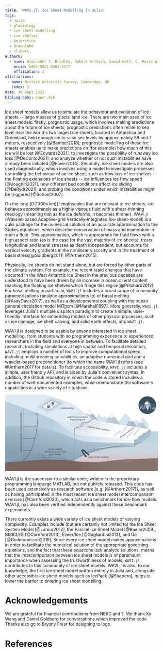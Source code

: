 ```yaml
---
title: 'WAVI.jl: Ice Sheet Modelling in Julia'
tags:
  - Julia
  - glaciology
  - ice sheet modelling
  - ice shelves
  - Antarctica
  - Greenland
  - climate
authors:
  - name: Alexander T. Bradley, Robert Arthern, David Bett, C. Rosie Williams, James Byrne
    orcid: 0000-0001-8381-5317
    affiliation: 1
affiliations:
 - name: British Antarctic Survey, Cambridge, UK
   index: 1
date: 30 Sept 2022
bibliography: paper.bib
---
```


Ice sheet models allow us to simulate the behaviour and evolution of ice sheets -- large masses of glacial land ice. There are two main uses of ice sheet models: firstly, prognostic usage, which involves making predictions about the future of ice sheets; prognostic predictions often relate to sea level rise: the world's two largest ice sheets, located in Antarctica and Greenland, hold enough ice to raise sea levels by approximately 58 and 7 meters, respectively [@Bamber2018]; prognostic modelling of these ice sheets enables us to make predictions on (for example) how much of this ice will be lost [@Edwards2021], to investigate the possibility of runaway ice loss [@DeConto2021], and analyze whether or not such instabilities have already been initiated [@Favier2014]. Secondly, ice sheet models are also used diagnostically, which involves using a model to investigate processes controlling the behaviour of an ice sheet, such as how loss of ice shelves -- the floating extensions of ice sheets -- ice influences ice flow speed [@Joughin2021], how different bed conditions affect ice sliding [@DeRydt2021], and probing the conditions under which instabilities might be triggered [@Schoof2007].

On the long [O(1000s km)] lengthscales that are relevant to ice sheets, ice behaves approximately as a highly viscous fluid with a shear-thinning rheology (meaning that as the ice deforms, it becomes thinner). WAVI.jl (Wavelet-based Adaptive-grid Vertically-integrated Ice-sheet-model) is a Julia package for the numerical solution of an accurate approximation to the Stokes equations, which describe conservation of mass and momentum in such a fluid. This approximation, which is appropriate for fluid flows with a high aspect ratio (as is the case for the vast majority of ice sheets), treats longitudinal and lateral stresses as depth independent, but accounts for vertical velocity gradients in the nonlinear viscosity and in the treatment of basal stress[@Goldberg2011] [@Arthern2015].

Physically, ice sheets do not stand alone, but are forced by other parts of the climate system. For example, the recent rapid changes that have occurred in the West Antarctic Ice Sheet in the previous decades are understood to have been driven by an increase in oceanic heat content reaching the floating ice shelves which fringe this region[@Pritchard2012]. For basal melting in particular, `WAVI.jl` includes a broad range of community parametrizations (analytic approximations to) of basal melting [@AsayDavis2017], as well as a developmental coupling with the ocean general circulation model MITgcm [@Marshall1997]. More generally, `WAVI.jl` leverages Julia's multiple dispatch paradigm to create a simple, user-friendly interface for embedding models of other physical processes, such as ice damage, ice shelf calving, and solid earth effects, into `WAVI.jl`.

WAVI.jl is designed to be usable by anyone interested in ice sheet modelling, from students with no programming experience to experienced researchers in the field and everyone in between. To facilitate detailed research, including simulations at high spatial and temporal resolution, `WAVI.jl` employs a number of tools to improve computational speed, including multithreading capabilities, an adaptive numerical grid and a wavelet-based preconditioner (to which the name WAVI.jl refers (see @Arthern2017 for details). To facilitate accessibility, `WAVI.jl` includes a simple, user friendly API, and is aided by Julia's convenient syntax. In addition, the Github repository in which the code is stored includes a number of well-documented examples, which demonstrate the software's capabilities in a wide variety of situations.


![Caption for example figure.\label{fig:example}](schematic_lores.png)

WAVI.jl is the successor to a similar code, written in the proprietary programming language MATLAB, but not publicly released. This code has been used extensively as research software [e.g. [@Arthern2017]], as well as having participated in the most recent ice sheet model intercomparison exercise [@Cornford2020], which acts as a benchmark for ice-flow models. WAVI.jl, has also been verified independently against these benchmark experiments.

There currently exists a wide variety of ice sheet models of varying complexity. Examples include (but are certainly not limited to) the Ice Sheet System Model [@Larour2012], the Parallel Ice Sheet Model [@Bueler2009], BISICLES [@Cornford2013],  Elmer/Ice [@Gagliardini2013], and Úa [@Gudmundsson2019]. Since every ice sheet model makes approximations in order to facilitate the numerical solution of the appropriate governing equations, and the fact that these equations lack analytic solutions, means that the _intercomparison_ between ice sheet models is of paramount importance when assessing the trustworthiness of models; `WAVI.jl` contributes to this community of ice sheet models. WAVI.jl is also, to our knowledge, the first ice sheet model written entirely in Julia and, alongside other accessible ice sheet models such as IcePack [@Shapero], helps to lower the barrier to entering ice sheet modelling.

# Acknowledgements

We are grateful for financial contributions from NERC and ?.
We thank Xy Wang and Daniel Goldberg for conversations which improved the code. Thanks also go to Bryony Freer for designing to logo.

# References

